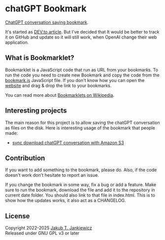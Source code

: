 # chatGPT Bookmark
[ChatGPT conversation saving bookmark](https://github.com/jcubic/chat-gpt).

It's started as [DEV.to article](https://dev.to/jcubic/save-chatgpt-as-html-file-dhh).
But I've decided that It would be better to track it on GitHub and update so it will still work,
when OpenAI change their web application.

## What is Bookmarklet?
Bookmarklet is a JavaScript code that run as URL from your bookmarks. To run the code you need to
create new Bookmark and copy the code from the
[bookmark.js](https://github.com/jcubic/chat-gpt/blob/master/bookmark.js) JavaScript file. If you
don't know how you can open the [website](https://jcubic.github.io/chat-gpt/) and drag & drop the
link to your bookmarks.

You can read more about [Bookmarklets on Wikipedia](https://en.wikipedia.org/wiki/Bookmarklet).

## Interesting projects
The main reason for this project is to allow saving the chatGPT conversation as files on the disk.
Here is interesting usage of the bookmark that people made:

* [sync download chatGPT conversation with Amazon S3](http://scripting.com/2023/03/08/153909.html)

## Contribution
If you want to add something to the bookmark, please do. Also, if the code doesn't work don't
hesitate to report an issue.

If you change the bookmark in some way, fix a bug or add a feature. Make sure to run the bookmark,
download the file and add it to the repository in current date folder. You should also link to that
file in index.html. This is to show how the updates works, it also act as a CHANGELOG.

## License
Copyright 2022-2025 [Jakub T. Jankiewicz](https://jakub.jankiewicz.org/)<br/>
Released under GNU GPL v3 or later
